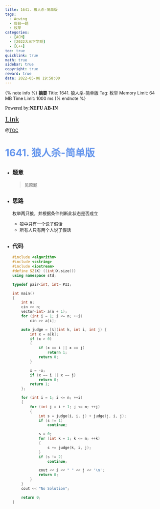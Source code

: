 ```yaml
---
title: 1641. 狼人杀-简单版
tags:
  - Acwing
  - 每日一题
  - 枚举
categories:
  - [ACM]
  - [2022大三下学期]
  - [C++]
toc: true
quicklink: true
math: true
sidebar: true
copyright: true
reward: true
date: 2022-05-08 19:58:00
---
```



{% note info %}
**摘要**
Title: 1641. 狼人杀-简单版
Tag: 枚举
Memory Limit: 64 MB
Time Limit: 1000 ms
{% endnote %}
<!-- more -->

<font size=3 face=楷体>Powered by:**NEFU AB-IN**</font>

<font color=#FFA500 size=5 face=楷体>[Link](https://www.acwing.com/problem/content/1643/)</font>

@[TOC](文章目录)

# <font color=#6495ED size=6>1641. 狼人杀-简单版</font>

* ## <font size=4 face=粗体>题意</font>

  >见原题

* ## <font size=4 face=粗体>思路</font>

  枚举两只狼，并根据条件判断此状态是否成立
  * 狼中只有一个说了假话
  * 所有人只有两个人说了假话

* ## <font size=4 face=粗体>代码</font>

  ```cpp
  #include <algorithm>
  #include <cstring>
  #include <iostream>
  #define SZ(X) ((int)X.size())
  using namespace std;

  typedef pair<int, int> PII;

  int main()
  {
      int n;
      cin >> n;
      vector<int> a(n + 1);
      for (int i = 1; i <= n; ++i)
          cin >> a[i];

      auto judge = [&](int k, int i, int j) {
          int x = a[k];
          if (x > 0)
          {
              if (x == i || x == j)
                  return 1;
              return 0;
          }

          x = -x;
          if (x == i || x == j)
              return 0;
          return 1;
      };

      for (int i = 1; i <= n; ++i)
      {
          for (int j = i + 1; j <= n; ++j)
          {
              int s = judge(i, i, j) + judge(j, i, j);
              if (s != 1)
                  continue;

              s = 0;
              for (int k = 1; k <= n; ++k)
              {
                  s += judge(k, i, j);
              }
              if (s != 2)
                  continue;

              cout << i << " " << j << '\n';
              return 0;
          }   
      }
      cout << "No Solution";

      return 0;
  }
  ```